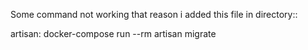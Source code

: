 Some command not working that reason i added this file in directory::

artisan:
    docker-compose run --rm artisan migrate